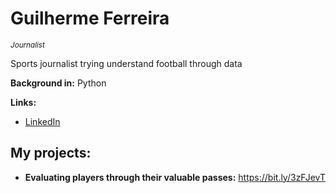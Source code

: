 # Guilherme Ferreira
<sub>*Journalist*</sub>

Sports journalist trying understand football through data

**Background in:** Python

**Links:**
* [LinkedIn](https://www.linkedin.com/in/guilhermeferreira93/)

## My projects:

* **Evaluating players through their valuable passes:** https://bit.ly/3zFJevT
